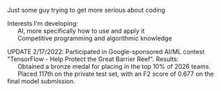 Just some guy trying to get more serious about coding

Interests I'm developing:  
  &nbsp;&nbsp;&nbsp;&nbsp;&nbsp;&nbsp;AI, more specifically how to use and apply it  
  &nbsp;&nbsp;&nbsp;&nbsp;&nbsp;&nbsp;Competitive programming and algorithmic knowledge  
  
UPDATE 2/17/2022:
Participated in Google-sponsored AI/ML contest "TensorFlow - Help Protect the Great Barrier Reef". Results:  
  &nbsp;&nbsp;&nbsp;&nbsp;&nbsp;&nbsp;Obtained a bronze medal for placing in the top 10% of 2026 teams.  
  &nbsp;&nbsp;&nbsp;&nbsp;&nbsp;&nbsp;Placed 117th on the private test set, with an F2 score of 0.677 on the final model submission.  
